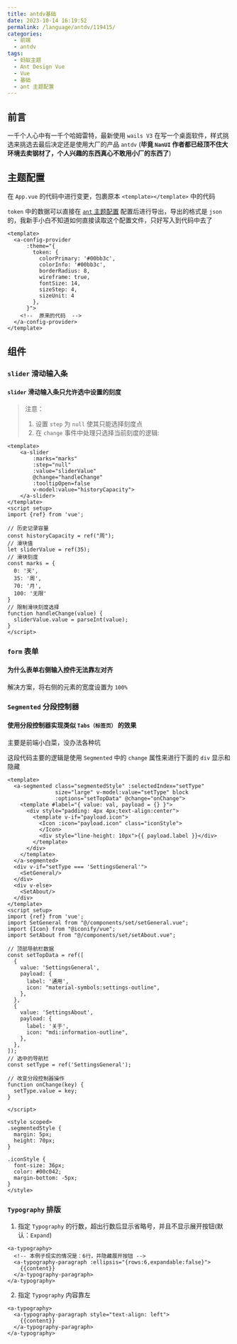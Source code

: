 ```yaml
---
title: antdv基础
date: 2023-10-14 16:19:52
permalink: /language/antdv/119415/
categories:
  - 前端
  - antdv
tags:
  - 蚂蚁主题
  - Ant Design Vue
  - Vue
  - 基础
  - ant 主题配置
---
```


## 前言

一千个人心中有一千个哈姆雷特，最新使用 `wails V3` 在写一个桌面软件，样式挑选来挑选去最后决定还是使用大厂的产品 `antdv` (**毕竟 `NanUI` 作者都已经顶不住大环境去卖钢材了，个人兴趣的东西真心不敢用小厂的东西了**)

<!-- more -->

<InArticleAdsense
    data-ad-client="ca-pub-1725717718088510"
    data-ad-slot="7426219401">
</InArticleAdsense>

## 主题配置

在 `App.vue` 的代码中进行变更，包裹原本 `<template></template>` 中的代码

`token` 中的数据可以直接在 [`ant` 主题配置](https://antdv.com/theme-editor-cn) 配置后进行导出，导出的格式是 `json` 的，我新手小白不知道如何直接读取这个配置文件，只好写入到代码中去了

``` vue
<template>
  <a-config-provider
      :theme="{
        token: {
          colorPrimary: '#00bb3c',
          colorInfo: '#00bb3c',
          borderRadius: 8,
          wireframe: true,
          fontSize: 14,
          sizeStep: 4,
          sizeUnit: 4
        },
      }">
    <!--  原来的代码  -->
  </a-config-provider>
</template>
```

## 组件

### `slider` 滑动输入条

#### `slider` 滑动输入条只允许选中设置的刻度

> 注意：
> 1. 设置 `step` 为 `null` 使其只能选择刻度点
> 2. 在 `change` 事件中处理只选择当前刻度的逻辑:

``` vue
<template>
    <a-slider
        :marks="marks"
        :step="null"
        :value="sliderValue"
        @change="handleChange"
        :tooltipOpen=false
        v-model:value="historyCapacity">
    </a-slider>
</template>
<script setup>
import {ref} from 'vue';

// 历史记录容量
const historyCapacity = ref("周");
// 滑块值
let sliderValue = ref(35);
// 滑块刻度
const marks = {
  0: '天',
  35: '周',
  70: '月',
  100: '无限'
}
// 限制滑块刻度选择
function handleChange(value) {
  sliderValue.value = parseInt(value);
}
</script>
```

### `form` 表单

#### 为什么表单右侧输入控件无法靠左对齐

解决方案，将右侧的元素的宽度设置为 `100%`

### `Segmented` 分段控制器

#### 使用分段控制器实现类似 `Tabs（标签页）` 的效果

主要是前端小白菜，没办法各种坑

这段代码主要的逻辑是使用 `Segmented` 中的 `change` 属性来进行下面的 `div` 显示和隐藏

``` vue
<template>
  <a-segmented class="segmentedStyle" :selectedIndex="setType"
               size="large" v-model:value="setType" block
               :options="setTopData" @change="onChange">
    <template #label="{ value: val, payload = {} }">
      <div style="padding: 4px 4px;text-align:center">
        <template v-if="payload.icon">
          <Icon :icon="payload.icon" class="iconStyle">
          </Icon>
          <div style="line-height: 10px">{{ payload.label }}</div>
        </template>
      </div>
    </template>
  </a-segmented>
  <div v-if="setType === 'SettingsGeneral'">
    <SetGeneral/>
  </div>
  <div v-else>
    <SetAbout/>
  </div>
</template>
<script setup>
import {ref} from 'vue';
import SetGeneral from "@/components/set/setGeneral.vue";
import {Icon} from "@iconify/vue";
import SetAbout from "@/components/set/setAbout.vue";

// 顶部导航栏数据
const setTopData = ref([
  {
    value: 'SettingsGeneral',
    payload: {
      label: '通用',
      icon: "material-symbols:settings-outline",
    },
  },
  {
    value: 'SettingsAbout',
    payload: {
      label: '关于',
      icon: "mdi:information-outline",
    },
  },
]);
// 选中的导航栏
const setType = ref('SettingsGeneral');

// 改变分段控制器操作
function onChange(key) {
  setType.value = key;
}

</script>

<style scoped>
.segmentedStyle {
  margin: 5px;
  height: 70px;
}

.iconStyle {
  font-size: 36px;
  color: #00c042;
  margin-bottom: -5px;
}
</style>
```

### `Typography` 排版

1. 指定 `Typography` 的行数，超出行数后显示省略号，并且不显示展开按钮(默认：`Expand`)
  
  ``` vue
  <a-typography>
    <!-- 本例子现实的情况是：6行，并隐藏展开按钮 -->
    <a-typography-paragraph :ellipsis="{rows:6,expandable:false}">
      {{content}}
    </a-typography-paragraph>
  </a-typography>
  ```

2. 指定 `Typography` 内容靠左

  ``` vue
  <a-typography>
    <a-typography-paragraph style="text-align: left">
      {{content}}
    </a-typography-paragraph>
  </a-typography>
  ```

